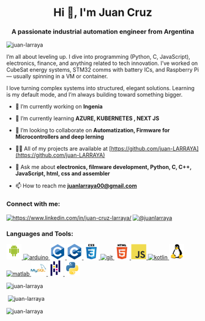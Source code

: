 <h1 align="center">Hi 👋, I'm Juan Cruz</h1>
<h3 align="center">A passionate industrial automation engineer from Argentina</h3>

<p align="left"> <img src="https://komarev.com/ghpvc/?username=juan-larraya&label=Profile%20views&color=0e75b6&style=flat" alt="juan-larraya" /> </p>

I’m all about leveling up. I dive into programming (Python, C, JavaScript), electronics, finance, and anything related to tech innovation. I’ve worked on CubeSat energy systems, STM32 comms with battery ICs, and Raspberry Pi — usually spinning in a VM or container.

I love turning complex systems into structured, elegant solutions. Learning is my default mode, and I’m always building toward something bigger.



- 🔭 I’m currently working on **Ingenia**

- 🌱 I’m currently learning **AZURE, KUBERNETES , NEXT JS**

- 👯 I’m looking to collaborate on **Automatization, Firmware for Microcontrollers and deep lerning**

- 👨‍💻 All of my projects are available at [https://github.com/juan-LARRAYA](https://github.com/juan-LARRAYA)

- 💬 Ask me about **electronics, filmware development, Python, C, C++, JavaScript, html, css and assembler**

- 📫 How to reach me **juanlarraya00@gmail.com**

<h3 align="left">Connect with me:</h3>
<p align="left">
<a href="https://www.linkedin.com/in/juan-cruz-larraya/" target="blank"><img align="center" src="https://raw.githubusercontent.com/rahuldkjain/github-profile-readme-generator/master/src/images/icons/Social/linked-in-alt.svg" alt="https://www.linkedin.com/in/juan-cruz-larraya/" height="30" width="40" /></a>
<a href="https://www.youtube.com/@juanlarraya" target="blank"><img align="center" src="https://raw.githubusercontent.com/rahuldkjain/github-profile-readme-generator/master/src/images/icons/Social/youtube.svg" alt="@juanlarraya" height="30" width="40" /></a>
</p>
<h3 align="left">Languages and Tools:</h3>
<p align="left"> 
  <a href="https://developer.android.com" target="_blank" rel="noreferrer"> 
    <img src="https://raw.githubusercontent.com/devicons/devicon/master/icons/android/android-original-wordmark.svg" alt="android" width="40" height="40"/> </a> 
  <a href="https://www.arduino.cc/" target="_blank" rel="noreferrer"> 
    <img src="https://cdn.worldvectorlogo.com/logos/arduino-1.svg" alt="arduino" width="40" height="40"/> </a> 
  <a href="https://www.cprogramming.com/" target="_blank" rel="noreferrer"> 
      <img src="https://raw.githubusercontent.com/devicons/devicon/master/icons/c/c-original.svg" alt="c" width="40" height="40"/> </a> 
  <a href="https://www.w3schools.com/cpp/" target="_blank" rel="noreferrer"> <img src="https://raw.githubusercontent.com/devicons/devicon/master/icons/cplusplus/cplusplus-original.svg" alt="cplusplus" width="40" height="40"/> </a> 
  <a href="https://www.w3schools.com/css/" target="_blank" rel="noreferrer"> 
    <img src="https://raw.githubusercontent.com/devicons/devicon/master/icons/css3/css3-original-wordmark.svg" alt="css3" width="40" height="40"/> </a> 
  <a href="https://git-scm.com/" target="_blank" rel="noreferrer"> <img src="https://www.vectorlogo.zone/logos/git-scm/git-scm-icon.svg" alt="git" width="40" height="40"/> </a> <a href="https://www.w3.org/html/" target="_blank" rel="noreferrer"> 
    <img src="https://raw.githubusercontent.com/devicons/devicon/master/icons/html5/html5-original-wordmark.svg" alt="html5" width="40" height="40"/> </a> 
  <a href="https://developer.mozilla.org/en-US/docs/Web/JavaScript" target="_blank" rel="noreferrer"> 
    <img src="https://raw.githubusercontent.com/devicons/devicon/master/icons/javascript/javascript-original.svg" alt="javascript" width="40" height="40"/> </a> 
  <a href="https://kotlinlang.org" target="_blank" rel="noreferrer"> 
    <img src="https://www.vectorlogo.zone/logos/kotlinlang/kotlinlang-icon.svg" alt="kotlin" width="40" height="40"/> </a> <a href="https://www.linux.org/" target="_blank" rel="noreferrer"> 
      <img src="https://raw.githubusercontent.com/devicons/devicon/master/icons/linux/linux-original.svg" alt="linux" width="40" height="40"/> </a> 
  <a href="https://www.mathworks.com/" target="_blank" rel="noreferrer"> 
    <img src="https://upload.wikimedia.org/wikipedia/commons/2/21/Matlab_Logo.png" alt="matlab" width="40" height="40"/> </a> <a href="https://www.mysql.com/" target="_blank" rel="noreferrer"> <img src="https://raw.githubusercontent.com/devicons/devicon/master/icons/mysql/mysql-original-wordmark.svg" alt="mysql" width="40" height="40"/> </a> 
  <a href="https://pandas.pydata.org/" target="_blank" rel="noreferrer"> 
    <img src="https://raw.githubusercontent.com/devicons/devicon/2ae2a900d2f041da66e950e4d48052658d850630/icons/pandas/pandas-original.svg" alt="pandas" width="40" height="40"/> </a> 
  <a href="https://www.python.org" target="_blank" rel="noreferrer"> 
    <img src="https://raw.githubusercontent.com/devicons/devicon/master/icons/python/python-original.svg" alt="python" width="40" height="40"/> </a> </p>


<p><img align="center" src="https://github-readme-stats.vercel.app/api/top-langs?username=juan-larraya&show_icons=true&locale=en&layout=compact" alt="juan-larraya" /></p>

<p>&nbsp;<img align="center" src="https://github-readme-stats.vercel.app/api?username=juan-larraya&show_icons=true&locale=en" alt="juan-larraya" /></p>

<p><img align="center" src="https://github-readme-streak-stats.herokuapp.com/?user=juan-larraya&" alt="juan-larraya" /></p>
